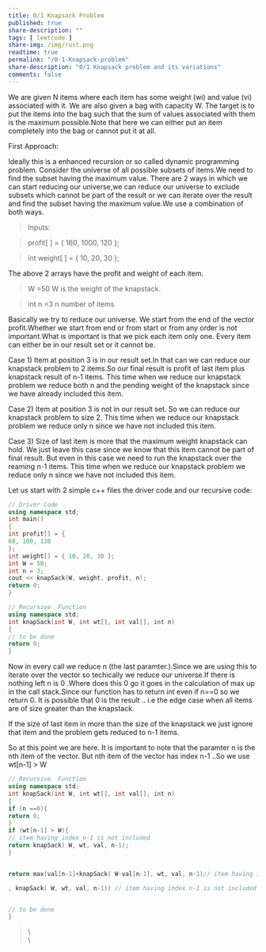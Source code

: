 ```yaml
---
title: 0/1 Knapsack Problem
published: true
share-description: ""
tags: [ leetcode ]
share-img: /img/rust.png
readtime: true
permalink: "/0-1-Knapsack-problem"
share-description: "0/1 Knapsack problem and its variations"
comments: false
---
```


We are given N items where each item has some weight (wi) and value (vi) associated with it.
We are also given a bag with capacity W. The target is to put the items into the bag such that
the sum of values associated with them is the maximum possible.Note that here we can either put an item completely into
the bag or cannot put it at all.

First Approach:

Ideally this is a enhanced recursion or so called dynamic programming problem.
Consider the universe of all possible subsets of items.We need to find the subset having the maximum value.
There are 2 ways in which we can start reducing our universe,we can reduce our universe to exclude subsets
which cannot be part of the result or we can iterate over the result and find the subset having the
maximum value.We use a combination of both ways.

> Inputs:

> profit[ ] = { 160, 1000, 120 };

> int weight[ ] = { 10, 20, 30 };

The above 2 arrays have the profit and weight of each item.

> W =50 W is the weight of the knapstack.

> int n =3 n number of items

Basically we try to reduce our universe.
We start from the end of the vector profit.Whether we start from end or from start or from any order
is not important.What is important is that we pick each item only one.
Every item can either be in our result set or it cannot be.

Case 1) Item at position 3 is in our result set.In that can we can reduce our knapstack problem
to 2 items.So our final result is profit of last item plus knapstack result of n-1 items.
This time when we reduce our knapstack problem we reduce both n and the pending weight of the knapstack
since we have already included this item.

Case 2) Item at position 3 is not in our result set.
So we can reduce our knapstack problem to size 2.
This time when we reduce our knapstack problem we reduce only n since we have not included this item.

Case 3) Size of last item is more that the maximum weight knapstack can hold.
We just leave this case since we know that this item cannot be part of final result.
But even in this case we need to run the knapstack over the reaming n-1 items.
This time when we reduce our knapstack problem we reduce only n since we have not included this item.

Let us start with 2 simple c++ files the driver code and our recursive code:

```c++
// Driver Code
using namespace std;
int main()
{
int profit[] = {
60, 100, 120
};
int weight[] = { 10, 20, 30 };
int W = 50;
int n = 3;
cout << knapSack(W, weight, profit, n);
return 0;
} 
```

```c++
// Recursive  Function
using namespace std;
int knapSack(int W, int wt[], int val[], int n)
{
// to be done
return 0;
} 
```

Now in every call we reduce n (the last paramter.).Since we are using this to iterate over the vector
so techically we reduce our universe.If there is nothing left n is 0 .Where does this 0 go it goes in the calculation of max up in the call
stack.Since our function has to return int even if n==0 so we return 0.
It is possible that 0 is the result .. i.e the edge case when all items
are of size greater than the knapstack.

If the size of last item in more than the size of the knapstack we just ignore that item and the problem gets reduced to n-1 items.

So at this point we are here.
It is important to note that the paramter n is the nth item of the vector.
But nth item of the  vector has index n-1 ..So we use wt[n-1] > W


```cpp
// Recursive  Function
using namespace std;
int knapSack(int W, int wt[], int val[], int n)
{
if (n ==0){
return 0;
}
if (wt[n-1] > W){
// item having index n-1 is not included
return knapSack( W, wt, val, n-1);
}


return max(val[n-1]+knapSack( W-val[n-1], wt, val, n-1)// item having index n-1 is  included

, knapSack( W, wt, val, n-1)) // item having index n-1 is not included


// to be done
} 
```

 >\ 
   \
    \